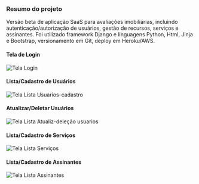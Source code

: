 ### Resumo do projeto
Versão beta de aplicação SaaS para avaliações imobiliárias, incluindo autenticação/autorização de usuários, gestão de recursos, serviços e assinantes.
Foi utilizado framework Django e linguagens Python, Html, Jinja e Bootstrap, versionamento em Git, deploy em Heroku/AWS.

#### Tela de Login
![Tela Login](https://github.com/user-attachments/assets/98f61f5f-b170-4e08-98bc-8095e549cb10)

#### Lista/Cadastro de Usuários
![Tela Lista Usuarios-cadastro](https://github.com/user-attachments/assets/55de1aa4-77ef-42f5-b8ea-3730b886dbc3)

#### Atualizar/Deletar Usuários
![Tela Lista Atualiz-deleção usuarios](https://github.com/user-attachments/assets/6d1abd1a-283b-4109-b90c-15eab0680679)

#### Lista/Cadastro de Serviços
![Tela Lista Serviços](https://github.com/user-attachments/assets/5424e683-be7c-470e-9643-9943344061fc)

#### Lista/Cadastro de Assinantes
![Tela Lista Assinantes](https://github.com/user-attachments/assets/e51a1a91-ed95-4877-a374-9f1c22fe0bfc)
